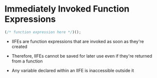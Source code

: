 # Immediately Invoked Function Expressions

```js
(/* function expression here */)();
```

- IIFEs are function expressions that are invoked as soon as they're created

- Therefore, IIFEs cannot be saved for later use even if they're returned from
a function

- Any variable declared within an IIFE is inaccessible outside it
